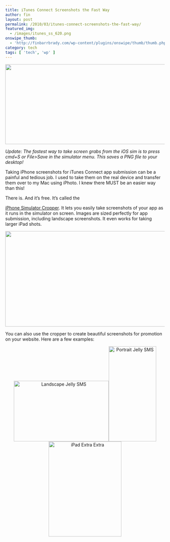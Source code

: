 ```yaml
---
title: iTunes Connect Screenshots the Fast Way
author: fin
layout: post
permalink: /2010/03/itunes-connect-screenshots-the-fast-way/
featured_img:
  - /images/itunes_ss_620.png
onswipe_thumb:
  - 'http://finbarrbrady.com/wp-content/plugins/onswipe/thumb/thumb.php?src=http://finbarrbrady.com/wp-content/uploads/2010/03/Screen-shot-2010-03-22-at-16.52.03.png&amp;w=600&amp;h=800&amp;zc=1&amp;q=75&amp;f=0'
category: tech
tags: [ 'tech', 'wp' ]
---
```

<p style="text-align: left;">
  <img class="aligncenter" title="iTunes Connect" alt="" src="/images/itunes_ss_620.png" width="620" height="252" />
</p>

<p style="text-align: left;">
  <em>Update: The fastest way to take screen grabs from the iOS sim is to press cmd+S or File>Save in the simulator menu. This saves a PNG file to your desktop!</em>
</p>

<p style="text-align: left;">
  Taking iPhone screenshots for iTunes Connect app submission can be a painful and tedious job. I used to take them on the real device and transfer them over to my Mac using iPhoto. I knew there MUST be an easier way than this!
</p>

<p style="text-align: left;">
  <!--more-->There is.

  <!--more--> And it&#8217;s free. It&#8217;s called the

  <a href="http://www.curioustimes.de/iphonesimulatorcropper/" target="_blank">iPhone Simulator Cropper</a>. It lets you easily take screenshots of your app as it runs in the simulator on screen. Images are sized perfectly for app submission, including landscape screenshots. It even works for taking larger iPad shots.
</p>

<p style="text-align: center;">
  <img class="aligncenter size-full wp-image-113" title="Cropper" alt="" src="http://finbarrbrady.com/wp-content/uploads/2010/03/Screen-shot-2010-03-22-at-16.52.03.png" width="517" height="301" />
</p>

You can also use the cropper to create beautiful screenshots for promotion on your website. Here are a few examples:

<p style="text-align: center;">
  <a href="http://finbarrbrady.com/wp-content/uploads/2010/03/iPhone-Screenshot_6.png" rel="shadowbox[jelly]"><img class="aligncenter size-medium wp-image-112" title="Landscape Jelly SMS" alt="Landscape Jelly SMS" src="http://finbarrbrady.com/wp-content/uploads/2010/03/iPhone-Screenshot_6-300x191.png" width="300" height="191" /></a><a href="http://finbarrbrady.com/wp-content/uploads/2010/03/iPhone-Screenshot_5.png" rel="shadowbox[jelly]"><img class="aligncenter size-medium wp-image-111" title="Jelly SMS " alt="Portrait Jelly SMS" src="http://finbarrbrady.com/wp-content/uploads/2010/03/iPhone-Screenshot_5-150x300.png" width="150" height="300" /></a><a href="http://finbarrbrady.com/wp-content/uploads/2010/03/iPhone-Screenshot_3.png" rel="shadowbox[jelly]"><img class="aligncenter size-medium wp-image-109" title="iPad Extra Extra" alt="iPad Extra Extra" src="http://finbarrbrady.com/wp-content/uploads/2010/03/iPhone-Screenshot_3-230x300.png" width="230" height="300" /></a>
</p>

